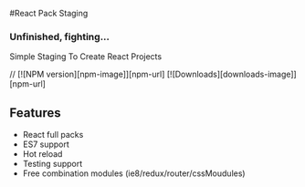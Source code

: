 #React Pack Staging

### Unfinished, fighting...

Simple Staging To Create React Projects

// [![NPM version][npm-image]][npm-url] [![Downloads][downloads-image]][npm-url]

## Features

* React full packs
* ES7 support
* Hot reload
* Testing support
* Free combination modules (ie8/redux/router/cssMoudules)
